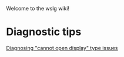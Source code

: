 Welcome to the wslg wiki!

# Diagnostic tips
[Diagnosing "cannot open display" type issues](https://github.com/microsoft/wslg/wiki/Diagnosing-%22cannot-open-display%22-type-issues-with-WSLg)
